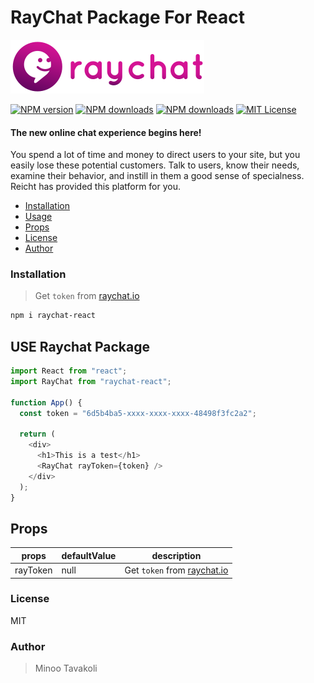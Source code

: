 # RayChat Package For React

![raychat](https://github.com/MinooTavakoli/raychat-react/blob/main/public/raychat-logo.svg)

[![NPM version][npm-version-image]][npm-url] [![NPM downloads][npm-downloads-size-image]][npm-url] [![NPM downloads][npm-downloads-image]][downloads-url] [![MIT License][license-image]][license-url]

#### The new online chat experience begins here!

You spend a lot of time and money to direct users to your site, but you easily lose these potential customers. Talk to users, know their needs, examine their behavior, and instill in them a good sense of specialness. Reicht has provided this platform for you.

- [Installation](#installation)
- [Usage](#USE)
- [Props](#Props)
- [License](#license)
- [Author](#author)

### Installation

> Get `token` from [raychat.io](https://raychat.io/signup)

```bash
npm i raychat-react
```

## USE Raychat Package

```js
import React from "react";
import RayChat from "raychat-react";

function App() {
  const token = "6d5b4ba5-xxxx-xxxx-xxxx-48498f3fc2a2";

  return (
    <div>
      <h1>This is a test</h1>
      <RayChat rayToken={token} />
    </div>
  );
}
```

## Props

| props    | defaultValue | description                                              |
| -------- | ------------ | -------------------------------------------------------- |
| rayToken | null         | Get `token` from [raychat.io](https://raychat.io/signup) |

### License

MIT

### Author

> Minoo Tavakoli

[license-image]: http://img.shields.io/npm/l/raychat-react.svg?style=flat
[license-url]: LICENSE
[npm-url]: https://npmjs.org/package/raychat-react
[npm-version-image]: http://img.shields.io/npm/v/raychat-react.svg?style=flat
[npm-downloads-image]: http://img.shields.io/npm/dm/raychat-react.svg?style=flat
[npm-downloads-size-image]: https://img.shields.io/bundlephobia/minzip/raychat-react.svg?style=flat
[downloads-url]: https://npmcharts.com/compare/raychat-react?minimal=true
